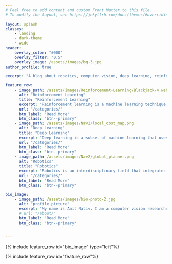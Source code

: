 ```yaml
---
# Feel free to add content and custom Front Matter to this file.
# To modify the layout, see https://jekyllrb.com/docs/themes/#overriding-theme-defaults

layout: splash
classes:
    - landing
    - dark-theme
    - wide
header:
    overlay_color: "#000"
    overlay_filter: "0.5"
    overlay_image: /assets/images/bg-3.jpg
author_profile: true

excerpt: "A blog about robotics, computer vision, deep learning, reinforcement learning and things I learn along the way."

feature_row:
    - image_path: /assets/images/Reinforcement-Learning/Blackjack-4.webp
      alt: "Reinforcement Learning"
      title: "Reinforcement Learning"
      excerpt: "Reinforcement learning is a machine learning technique that enables an agent to learn in an interactive environment by trial and error using feedback from its own actions and experiences. In this blog, I will provide a comprehensive introduction to reinforcement learning."
      url: "/categories/"
      btn_label: "Read More"
      btn_class: "btn--primary"
    - image_path: /assets/images/Nav2/local_cost_map.png
      alt: "Deep Learning"
      title: "Deep Learning"
      excerpt: "Deep learning is a subset of machine learning that uses neural networks to learn from data. In this blog, I will provide a comprehensive introduction to deep learning."
      url: "/categories/"
      btn_label: "Read More"
      btn_class: "btn--primary"
    - image_path: /assets/images/Nav2/global_planner.png
      alt: "Robotics"
      title: "Robotics"
      excerpt: "Robotics is an interdisciplinary field that integrates computer science and engineering. In this blog, I will provide a comprehensive introduction to robotics."
      url: "/categories/"
      btn_label: "Read More"
      btn_class: "btn--primary"

bio_image:
    - image_path: /assets/images/bio-photo-2.jpg
      alt: "profile picture"
      excerpt: "My name is Amit Nativ. I am a computer vision researcher specializing in robotics. Along my career I had the opprotunity to work on drones, autonomous vehicles and humanoids. I love what I do! This blog is a collection of my thoughts and notes on things I learn a long the way."
      # url: "/about/"
      btn_label: "Read More"
      btn_class: "btn--primary"


---
```



{% include feature_row id="bio_image" type="left"%}

{% include feature_row id="feature_row"%}